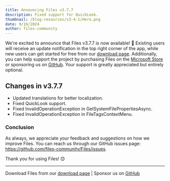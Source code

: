 ```yaml
---
title: Announcing Files v3.7.7
description: Fixed support for QuickLook.
thumbnail: /blog-resources/v3-4-1/Hero.png
date: 9/16/2024
author: files-community
---
```


We're excited to announce that Files v3.7.7 is now available! 🎉 Existing users will receive an update notification in the top right corner of the app, while new users can get started for free from our [download page](/download/). Additionally, you can help support the project by purchasing Files on the [Microsoft Store](ms-windows-store://pdp/?ProductId=9nghp3dx8hdx&cid=FilesWebsite) or sponsoring us on [GitHub](https://github.com/sponsors/yaira2). Your support is greatly appreciated but entirely optional.

## Changes in v3.7.7

- Updated translations for better localization.
- Fixed QuickLook support.
- Fixed InvalidOperationException in GetSystemFilePropertiesAsync.
- Fixed InvalidOperationException in FileTagsContextMenu.

### Conclusion

As always, we appreciate your feedback and suggestions on how we improve Files. You can reach us through our GitHub issues page: https://github.com/files-community/Files/issues.

Thank you for using Files! 😊

---

Download Files from our [download page](/download/) | Sponsor us on [GitHub](https://github.com/sponsors/yaira2)